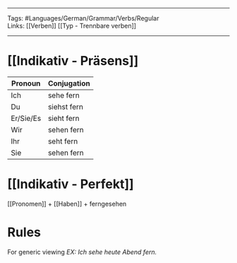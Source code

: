 ___
Tags: #Languages/German/Grammar/Verbs/Regular  
Links: [[Verben]] [[Typ - Trennbare verben]]
___
# [[Indikativ - Präsens]]
Pronoun|Conjugation
------------ | ------------
Ich | sehe fern
Du | siehst fern
Er/Sie/Es | sieht fern
Wir | sehen fern
Ihr | seht fern
Sie | sehen fern


# [[Indikativ - Perfekt]]
[[Pronomen]] + [[Haben]] + ferngesehen

# Rules
For generic viewing
*EX: Ich sehe heute Abend fern.*